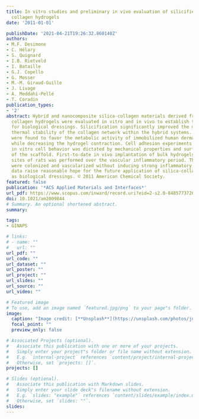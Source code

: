 ```yaml
---
title: In vitro studies and preliminary in vivo evaluation of silicified concentrated
  collagen hydrogels
date: '2011-01-01'

publishDate: '2021-04-21T19:26:32.860140Z'
authors:
- M.F. Desimone
- C. Hélary
- S. Quignard
- I.B. Rietveld
- I. Bataille
- G.J. Copello
- G. Mosser
- M.-M. Giraud-Guille
- J. Livage
- A. Meddahi-Pellé
- T. Coradin
publication_types:
- '2'
abstract: Hybrid and nanocomposite silica-collagen materials derived from concentrated
  collagen hydrogels were evaluated in vitro and in vivo to establish their potentialities
  for biological dressings. Silicification significantly improved the mechanical and
  thermal stability of the collagen network within the hybrid systems. Nanocomposites
  were found to favor the metabolic activity of immobilized human dermal fibroblasts
  while decreasing the hydrogel contraction. Cell adhesion experiments suggested that
  in vitro cell behavior was dictated by mechanical properties and surface structure
  of the scaffold. First-to-date in vivo implantation of bulk hydrogels in subcutaneous
  sites of rats was performed over the vascular inflammatory period. These materials
  were colonized and vascularized without inducing strong inflammatory response. These
  data raise reasonable hope for the future application of silica-collagen biomaterials
  as biological dressings. © 2011 American Chemical Society.
featured: false
publication: '*ACS Applied Materials and Interfaces*'
url_pdf: https://www.scopus.com/inward/record.uri?eid=2-s2.0-84857737264&doi=10.1021%2fam2009844&partnerID=40&md5=58e3a3b617617c70064dc71ec730369b
doi: 10.1021/am2009844
# Summary. An optional shortened abstract.
summary: 

tags:
- GINAPS

# links:
# - name: ""
#   url: ""
url_pdf: ""
url_code: ""
url_dataset: ""
url_poster: ""
url_project: ""
url_slides: ""
url_source: ""
url_video: ""

# Featured image
# To use, add an image named `featured.jpg/png` to your page"s folder. 
image:
  caption: "Image credit: [**Unsplash**](https://unsplash.com/photos/jdD8gXaTZsc)"
  focal_point: ""
  preview_only: false

# Associated Projects (optional).
#   Associate this publication with one or more of your projects.
#   Simply enter your project"s folder or file name without extension.
#   E.g. `internal-project` references `content/project/internal-project/index.md`.
#   Otherwise, set `projects: []`.
projects: []

# Slides (optional).
#   Associate this publication with Markdown slides.
#   Simply enter your slide deck"s filename without extension.
#   E.g. `slides: "example"` references `content/slides/example/index.md`.
#   Otherwise, set `slides: ""`.
slides:
---
```


